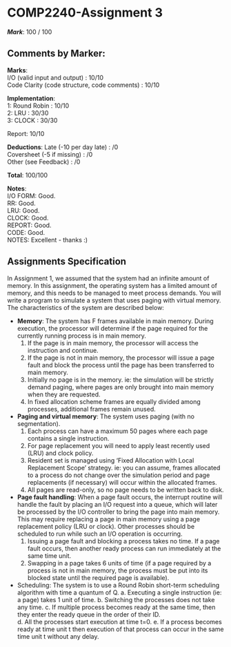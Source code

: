 # COMP2240-Assignment 3
**_Mark_**: 100 / 100

## Comments by Marker: 
**Marks**:     
I/O (valid input and output) : 10/10      
Code Clarity (code structure, code comments) : 10/10    
 
**Implementation**:     
1: Round Robin : 10/10    
2: LRU : 30/30    
3: CLOCK : 30/30    

Report: 10/10 
 
**Deductions**: 
Late (-10 per day late) : /0    
Coversheet (-5 if missing) : /0   
Other (see Feedback) : /0     
 
**Total**: 100/100    

**Notes**:    
I/O FORM: Good.     
RR: Good.     
LRU: Good.    
CLOCK: Good.    
REPORT: Good.     
CODE: Good.     
NOTES: Excellent - thanks :)    

## Assignments Specification
In Assignment 1, we assumed that the system had an infinite amount of memory. In this assignment, the operating system has a limited amount of memory, and this needs to be managed to meet process demands. You will write a program to simulate a system that uses paging with virtual memory. The characteristics of the system are described below: 
- **Memory**: The system has F frames available in main memory. During execution, the processor will determine if the page required for the currently running process is in main memory.    
  1. If the page is in main memory, the processor will access the instruction and continue.  
  2. If the page is not in main memory, the processor will issue a page fault and block the process until the page has been transferred to main memory.  
  3. Initially no page is in the memory. ie: the simulation will be strictly demand paging, where pages are only brought into main memory when they are requested. 
  4. In fixed allocation scheme frames are equally divided among processes, additional frames remain unused. 
- **Paging and virtual memory**: The system uses paging (with no segmentation).  
  1. Each process can have a maximum 50 pages where each page contains a single instruction. 
  2. For page replacement you will need to apply least recently used (LRU) and clock policy. 
  3. Resident set is managed using ‘Fixed Allocation with Local Replacement Scope’ strategy. ie: you can assume, frames allocated to a process do not change over the simulation period and page replacements (if necessary) will occur within the allocated frames. 
  4. All pages are read-only, so no page needs to be written back to disk. 
- **Page fault handling**: When a page fault occurs, the interrupt routine will handle the fault by placing an I/O request into a queue, which will later be processed by the I/O controller to bring the page into main memory. This may require replacing a page in main memory using a page replacement policy (LRU or clock). Other processes should be scheduled to run while such an I/O operation is occurring. 
  1. Issuing a page fault and blocking a process takes no time. If a page fault occurs, then another ready process can run immediately at the same time unit. 
  2. Swapping in a page takes 6 units of time (if a page required by a process is not in main memory, the process must be put into its blocked state until the required page is available).  
- Scheduling: The system is to use a Round Robin short-term scheduling algorithm with time a quantum of Q. 
a. Executing a single instruction (ie: a page) takes 1 unit of time. 
b. Switching the processes does not take any time. 
c. If multiple process becomes ready at the same time, then they enter the ready queue in the order of their ID.  
d. All the processes start execution at time t=0. 
e. If a process becomes ready at time unit t then execution of that process can occur in the same time unit t without any delay.
